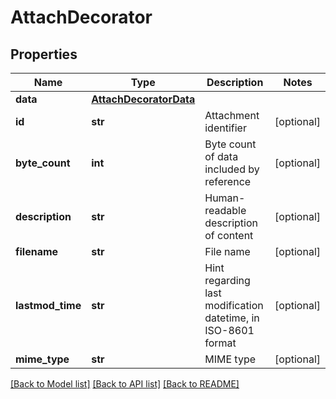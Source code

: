 # AttachDecorator


## Properties
Name | Type | Description | Notes
------------ | ------------- | ------------- | -------------
**data** | [**AttachDecoratorData**](AttachDecoratorData.md) |  | 
**id** | **str** | Attachment identifier | [optional] 
**byte_count** | **int** | Byte count of data included by reference | [optional] 
**description** | **str** | Human-readable description of content | [optional] 
**filename** | **str** | File name | [optional] 
**lastmod_time** | **str** | Hint regarding last modification datetime, in ISO-8601 format | [optional] 
**mime_type** | **str** | MIME type | [optional] 

[[Back to Model list]](../README.md#documentation-for-models) [[Back to API list]](../README.md#documentation-for-api-endpoints) [[Back to README]](../README.md)


